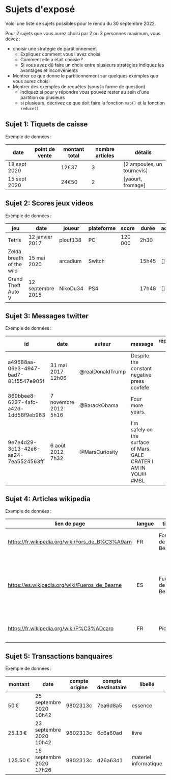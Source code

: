 # Sujets d'exposé

Voici une liste de sujets possibles pour le rendu du 30 septembre 2022.

Pour 2 sujets que vous aurez choisi par 2 ou 3 personnes maximum, vous devez :

- choisir une stratégie de partitionnement
  - Expliquez comment vous l'avez choisi
  - Comment elle a était choisie ?
  - Si vous avez dû faire un choix entre plusieurs stratégies indiquez les avantages et inconvénients
- Montrer ce que donne le partitionnement sur quelques exemples que vous aurez choisi
- Montrer des exemples de requêtes (sous la forme de question)
  - indiquez si pour y répondre vous pouvez rester au sein d'une partition ou plusieurs
  - si plusieurs, décrivez ce que doit faire la fonction `map()` et la fonction `reduce()`

## Sujet 1: Tiquets de caisse

Exemple de données :

| date | point de vente | montant total | nombre articles | détails |
|---|---|---|---|---|
| 18 sept 2020 | | 12€37 | 3 | [2 ampoules, un tournevis] |
| 15 sept 2020 | | 24€50 | 2 | [yaourt, fromage] |

## Sujet 2: Scores jeux videos

Exemple de données :

| jeu | date | joueur | plateforme | score | durée | achievements | pourcentage |
|---|---|---|---|---|---|---|---|
| Tetris | 12 janvier 2017 | plouf138 | PC | 120 000 | 2h30 | | |
| Zelda breath of the wild | 15 mai 2020 | arcadium | Switch | | 15h45 | [] | 76% |
| Grand Theft Auto V | 12 septembre 2015 | NikoDu34 | PS4 | | 17h48 | [] | 97% |

## Sujet 3: Messages twitter

Exemple de données :

| id | date | auteur | message | réponse à | likes | retweet |
|---|---|---|---|---|---|---|
| a49688aa-06e3-4947-bad7-81f5547e905f | 31 mai 2017 12h06 | @realDonaldTrump | Despite the constant negative press covfefe | | 0 | 0 |
| 869bbee8-6237-4afc-a42d-1dd58f9eb983 | 7 novembre 2012 5h16 | @BarackObama | Four more years. |  | 562 200 | 853 400 |
| 9e7e4d29-3c13-42e6-aa24-7ea5524563ff | 6 août 2012 7h32 | @MarsCuriosity | I'm safely on the surface of Mars. GALE CRATER I AM IN YOU!!! #MSL | | 12 900 | 57 900 |

## Sujet 4: Articles wikipedia

Exemple de données :

| lien de page | langue | titre | contenu | création |
|---|---|---|---|---|
|https://fr.wikipedia.org/wiki/Fors_de_B%C3%A9arn|FR|Fors de Béarn|_Les Fors de Béarn constituent…_|11 février 2007 11h18|
|https://es.wikipedia.org/wiki/Fueros_de_Bearne|ES|Fueros de Bearne|_Se denomina Fueros de Bearne (en francés Fors de Béarn, en occitano Fòrs de Bearn)…_|19 août 2006 18h02|
|https://fr.wikipedia.org/wiki/P%C3%ADcaro|FR|Pícaro|_Un pícaro est le héros d’un roman picaresque…_|19 octobre 2005 16h29|

## Sujet 5: Transactions banquaires

Exemple de données :

| montant | date | compte origine | compte destinataire | libellé | moyen |
|---|---|---|---|---|---|
| 50 € | 25 septembre 2020 10h42 | 9802313c | 7ea6d8a5 | essence | carte banquaire |
| 25.13 € | 23 septembre 2020 10h42 | 9802313c | 6c6a60ad | livre | carte banquaire |
| 125.50 € | 15 septembre 2020 17h26 | 9802313c | d26a63d1 | materiel informatique | chèque |
